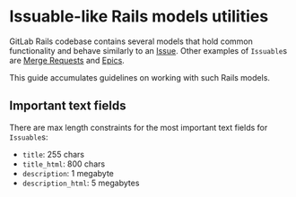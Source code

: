 # Issuable-like Rails models utilities

GitLab Rails codebase contains several models that hold common functionality and behave similarly to an [Issue]. Other
examples of `Issuable`s are [Merge Requests] and [Epics].

This guide accumulates guidelines on working with such Rails models.

## Important text fields

There are max length constraints for the most important text fields for `Issuable`s:

- `title`: 255 chars
- `title_html`: 800 chars
- `description`: 1 megabyte
- `description_html`: 5 megabytes

[Issue]: https://docs.gitlab.com/ee/user/project/issues
[Merge Requests]: https://docs.gitlab.com/ee/user/project/merge_requests
[Epics]: https://docs.gitlab.com/ee/user/group/epics
